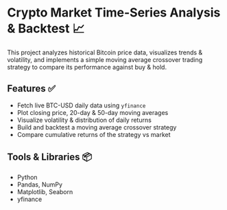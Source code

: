 # Crypto Market Time-Series Analysis & Backtest 📈 

This project analyzes historical Bitcoin price data, visualizes trends & volatility, and implements a simple moving average crossover trading strategy to compare its performance against buy & hold.

## Features ✅ 
- Fetch live BTC-USD daily data using `yfinance`
- Plot closing price, 20-day & 50-day moving averages
- Visualize volatility & distribution of daily returns
- Build and backtest a moving average crossover strategy
- Compare cumulative returns of the strategy vs market

## Tools & Libraries 📦 
- Python
- Pandas, NumPy
- Matplotlib, Seaborn
- yfinance
